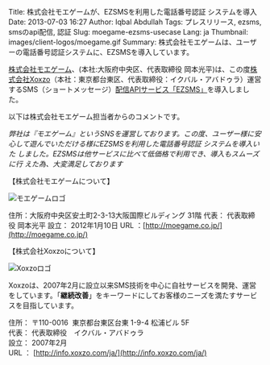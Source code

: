 Title: 株式会社モエゲームが、EZSMSを利用した電話番号認証 システムを導入
Date: 2013-07-03 16:27
Author: Iqbal Abdullah
Tags: プレスリリース, ezsms, smsのapi配信, 認証
Slug: moegame-ezsms-usecase
Lang: ja
Thumbnail: images/client-logos/moegame.gif
Summary: 株式会社モエゲームは、ユーザーの電話番号認証システムに、EZSMSを導入しています。

[株式会社モエゲーム](http://moegame.co.jp/)、(本社:大阪府中央区、代表取締役
岡本光平)は、この度[株式会社Xoxzo](https://info.xoxzo.com/ja/)（本社：東京都台東区、代表取締役：イクバル・アバドゥラ）運営するSMS（ショートメッセージ）[配信APIサービス「EZSMS」](http://www.ezsms.biz/ja)を導入しました。

以下は株式会社モエゲーム担当者からのコメントです。

*弊社は『モエゲーム』というSNSを運営しております。この度、ユーザー様に安
心して遊んでいただける様にEZSMSを利用した電話番号認証 システムを導入いた
しました。EZSMSは他サービスに比べて低価格で利用でき、導入もスムーズに行
えた為、大変満足しております*

【株式会社モエゲームについて】

![モエゲームロゴ]({filename}/images/client-logos/moegame.gif "モエゲームロゴ")

住所：大阪府中央区安土町2-3-13大阪国際ビルディング 31階
代表： 代表取締役 岡本光平
設立： 2012年1月10日
URL ：[http://moegame.co.jp/](http://moegame.co.jp/)


【株式会社Xoxzoについて】

![Xoxzoロゴ]({filename}/images/xoxzo-logo-02.png)

Xoxzoは、2007年2月に設立以来SMS技術を中心に自社サービスを開発、運営をしています。「**継続改善**」をキーワードにしてお客様のニーズを満たすサービスを目指しています。

住所： 〒110-0016  東京都台東区台東 1-9-4 松浦ビル 5F  
代表： 代表取締役　イクバル・アバドゥラ  
設立： 2007年2月  
URL ： [http://info.xoxzo.com/ja/](http://info.xoxzo.com/ja/)

